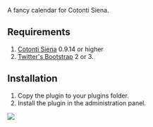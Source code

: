 A fancy calendar for Cotonti Siena.

## Requirements ##
1. [Cotonti Siena](http://www.cotonti.com) 0.9.14 or higher
2. [Twitter's Bootstrap](http://getbootstrap.com/) 2 or 3.

## Installation ##
1. Copy the plugin to your plugins folder.
2. Install the plugin in the administration panel.

![](http://twiebie.com/screenshots/calendar-prev.jpg)